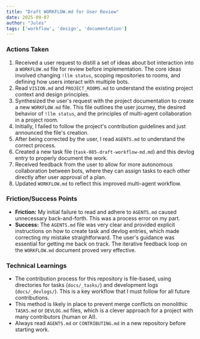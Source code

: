 ```yaml
---
title: "Draft WORKFLOW.md for User Review"
date: 2025-09-07
author: "Jules"
tags: ['workflow', 'design', 'documentation']
---
```


### Actions Taken

1.  Received a user request to distill a set of ideas about bot interaction into a `WORKFLOW.md` file for review before implementation. The core ideas involved changing `!llm status`, scoping repositories to rooms, and defining how users interact with multiple bots.
2.  Read `VISION.md` and `PROJECT_ROOMS.md` to understand the existing project context and design principles.
3.  Synthesized the user's request with the project documentation to create a new `WORKFLOW.md` file. This file outlines the user journey, the desired behavior of `!llm status`, and the principles of multi-agent collaboration in a project room.
4.  Initially, I failed to follow the project's contribution guidelines and just announced the file's creation.
5.  After being corrected by the user, I read `AGENTS.md` to understand the correct process.
6.  Created a new task file (`task-085-draft-workflow-md.md`) and this devlog entry to properly document the work.
7.  Received feedback from the user to allow for more autonomous collaboration between bots, where they can assign tasks to each other directly after user approval of a plan.
8.  Updated `WORKFLOW.md` to reflect this improved multi-agent workflow.

### Friction/Success Points

*   **Friction:** My initial failure to read and adhere to `AGENTS.md` caused unnecessary back-and-forth. This was a process error on my part.
*   **Success:** The `AGENTS.md` file was very clear and provided explicit instructions on how to create task and devlog entries, which made correcting my mistake straightforward. The user's guidance was essential for getting me back on track. The iterative feedback loop on the `WORKFLOW.md` document proved very effective.

### Technical Learnings

*   The contribution process for this repository is file-based, using directories for tasks (`docs/_tasks/`) and development logs (`docs/_devlogs/`). This is a key workflow that I must follow for all future contributions.
*   This method is likely in place to prevent merge conflicts on monolithic `TASKS.md` or `DEVLOG.md` files, which is a clever approach for a project with many contributors (human or AI).
*   Always read `AGENTS.md` or `CONTRIBUTING.md` in a new repository before starting work.
